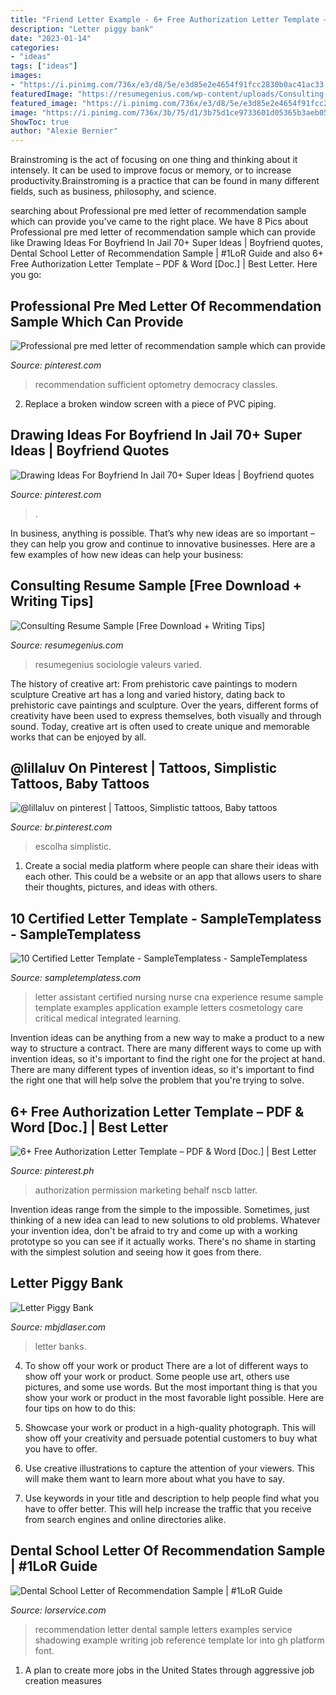 ```yaml
---
title: "Friend Letter Example - 6+ Free Authorization Letter Template – Pdf &amp; Word [doc.]"
description: "Letter piggy bank"
date: "2023-01-14"
categories:
- "ideas"
tags: ["ideas"]
images:
- "https://i.pinimg.com/736x/e3/d8/5e/e3d85e2e4654f91fcc2830b0ac41ac33.jpg"
featuredImage: "https://resumegenius.com/wp-content/uploads/Consulting-Resume-Example-Template-724x1024.png"
featured_image: "https://i.pinimg.com/736x/e3/d8/5e/e3d85e2e4654f91fcc2830b0ac41ac33.jpg"
image: "https://i.pinimg.com/736x/3b/75/d1/3b75d1ce9733601d05365b3aeb05bd96.jpg"
ShowToc: true
author: "Alexie Bernier"
---
```



Brainstroming is the act of focusing on one thing and thinking about it intensely. It can be used to improve focus or memory, or to increase productivity.Brainstroming is a practice that can be found in many different fields, such as business, philosophy, and science.

	

		
searching about Professional pre med letter of recommendation sample which can provide you've came to the right place. We have 8 Pics about Professional pre med letter of recommendation sample which can provide like Drawing Ideas For Boyfriend In Jail 70+ Super Ideas | Boyfriend quotes, Dental School Letter of Recommendation Sample | #1LoR Guide and also 6+ Free Authorization Letter Template – PDF &amp; Word [Doc.] | Best Letter. Here you go:
		
    
## Professional Pre Med Letter Of Recommendation Sample Which Can Provide

<img loading=lazy src="https://i.pinimg.com/736x/3c/dd/da/3cdddae8e22ecc8601b431c98e575e21.jpg" onerror="this.onerror=null;this.src='https://tse2.mm.bing.net/th?id=OIP.vsD9TZ8Cmyn1wXdQq84fSwHaKe&amp;pid=15.1';" alt="Professional pre med letter of recommendation sample which can provide">

_Source: pinterest.com_

>recommendation sufficient optometry democracy classles. 

	

2. Replace a broken window screen with a piece of PVC piping.

    
## Drawing Ideas For Boyfriend In Jail 70+ Super Ideas | Boyfriend Quotes

<img loading=lazy src="https://i.pinimg.com/736x/26/36/58/263658d19902f24e227d77eef9a5d406.jpg" onerror="this.onerror=null;this.src='https://tse3.mm.bing.net/th?id=OIP.njMfLVL4s27hfIzayvJh5wAAAA&amp;pid=15.1';" alt="Drawing Ideas For Boyfriend In Jail 70+ Super Ideas | Boyfriend quotes">

_Source: pinterest.com_

>. 

	

In business, anything is possible. That’s why new ideas are so important – they can help you grow and continue to innovative businesses. Here are a few examples of how new ideas can help your business: 

    
## Consulting Resume Sample [Free Download + Writing Tips]

<img loading=lazy src="https://resumegenius.com/wp-content/uploads/Consulting-Resume-Example-Template-724x1024.png" onerror="this.onerror=null;this.src='https://tse2.mm.bing.net/th?id=OIP.8iMa0EmDWf_YfiDBswzGtwHaKe&amp;pid=15.1';" alt="Consulting Resume Sample [Free Download + Writing Tips]">

_Source: resumegenius.com_

>resumegenius sociologie valeurs varied. 

	

The history of creative art: From prehistoric cave paintings to modern sculpture
Creative art has a long and varied history, dating back to prehistoric cave paintings and sculpture. Over the years, different forms of creativity have been used to express themselves, both visually and through sound. Today, creative art is often used to create unique and memorable works that can be enjoyed by all.

    
## @lillaluv On Pinterest | Tattoos, Simplistic Tattoos, Baby Tattoos

<img loading=lazy src="https://i.pinimg.com/736x/e3/d8/5e/e3d85e2e4654f91fcc2830b0ac41ac33.jpg" onerror="this.onerror=null;this.src='https://tse2.mm.bing.net/th?id=OIP.80vLKqQ7mpsBjtkFZ5tVaAHaLH&amp;pid=15.1';" alt="@lillaluv on pinterest | Tattoos, Simplistic tattoos, Baby tattoos">

_Source: br.pinterest.com_

>escolha simplistic. 

	

1. Create a social media platform where people can share their ideas with each other. This could be a website or an app that allows users to share their thoughts, pictures, and ideas with others. 

    
## 10 Certified Letter Template - SampleTemplatess - SampleTemplatess

<img loading=lazy src="http://www.sampletemplatess.com/wp-content/uploads/2018/03/certified-letter-template-dxejo-unique-nursingassistant-cna-cover-letters-cover-letter-templates-of-certified-letter-template-g8ksr.jpg" onerror="this.onerror=null;this.src='https://tse1.mm.bing.net/th?id=OIP.wuke0Rc4CQYPKo8xOdzG4QHaKl&amp;pid=15.1';" alt="10 Certified Letter Template - SampleTemplatess - SampleTemplatess">

_Source: sampletemplatess.com_

>letter assistant certified nursing nurse cna experience resume sample template examples application example letters cosmetology care critical medical integrated learning. 

	

Invention ideas can be anything from a new way to make a product to a new way to structure a contract. There are many different ways to come up with invention ideas, so it's important to find the right one for the project at hand. There are many different types of invention ideas, so it's important to find the right one that will help solve the problem that you're trying to solve.

    
## 6+ Free Authorization Letter Template – PDF &amp; Word [Doc.] | Best Letter

<img loading=lazy src="https://i.pinimg.com/736x/3b/75/d1/3b75d1ce9733601d05365b3aeb05bd96.jpg" onerror="this.onerror=null;this.src='https://tse4.mm.bing.net/th?id=OIP.rUrKJUQVUPo_DZ4YqEf15AHaKe&amp;pid=15.1';" alt="6+ Free Authorization Letter Template – PDF &amp; Word [Doc.] | Best Letter">

_Source: pinterest.ph_

>authorization permission marketing behalf nscb latter. 

	

Invention ideas range from the simple to the impossible. Sometimes, just thinking of a new idea can lead to new solutions to old problems. Whatever your invention idea, don't be afraid to try and come up with a working prototype so you can see if it actually works. There's no shame in starting with the simplest solution and seeing how it goes from there.

    
## Letter Piggy Bank

<img loading=lazy src="https://www.mbjdlaser.com/uploads/4/8/5/7/48575047/s926868291579750774_p319_i3_w2448.jpeg" onerror="this.onerror=null;this.src='https://tse4.mm.bing.net/th?id=OIP.8yNLRiolIVoxgcFSJTfQJAHaJ4&amp;pid=15.1';" alt="Letter Piggy Bank">

_Source: mbjdlaser.com_

>letter banks. 

	

4. To show off your work or product
There are a lot of different ways to show off your work or product. Some people use art, others use pictures, and some use words. But the most important thing is that you show your work or product in the most favorable light possible. Here are four tips on how to do this:
1. Showcase your work or product in a high-quality photograph. This will show off your creativity and persuade potential customers to buy what you have to offer.

2. Use creative illustrations to capture the attention of your viewers. This will make them want to learn more about what you have to say.

3. Use keywords in your title and description to help people find what you have to offer better. This will help increase the traffic that you receive from search engines and online directories alike.


    
## Dental School Letter Of Recommendation Sample | #1LoR Guide

<img loading=lazy src="https://www.lorservice.com/wp-content/uploads/2013/10/DentalSchool-Letter-of-Recommendation-Sample.jpg" onerror="this.onerror=null;this.src='https://tse1.mm.bing.net/th?id=OIP.g7uzFv_2u4qM0WvDWJShuQHaKe&amp;pid=15.1';" alt="Dental School Letter of Recommendation Sample | #1LoR Guide">

_Source: lorservice.com_

>recommendation letter dental sample letters examples service shadowing example writing job reference template lor into gh platform font. 

	

1. A plan to create more jobs in the United States through aggressive job creation measures 

